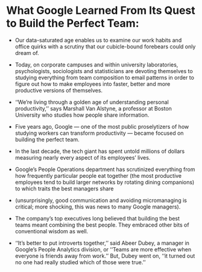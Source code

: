 # What Google Learned From Its Quest to Build the Perfect Team:

- Our data-saturated age enables us to examine our work habits and office quirks with a scrutiny that our cubicle-bound forebears could only dream of.

- Today, on corporate campuses and within university laboratories, psychologists, sociologists and statisticians are devoting themselves to studying everything from team composition to email patterns in order to figure out how to make employees into faster, better and more productive versions of themselves. 

- ‘‘We’re living through a golden age of understanding personal productivity,’’ says Marshall Van Alstyne, a professor at Boston University who studies how people share information.

- Five years ago, Google — one of the most public proselytizers of how studying workers can transform productivity — became focused on building the perfect team. 

- In the last decade, the tech giant has spent untold millions of dollars measuring nearly every aspect of its employees’ lives. 

- Google’s People Operations department has scrutinized everything from how frequently particular people eat together (the most productive employees tend to build larger networks by rotating dining companions) to which traits the best managers share 

- (unsurprisingly, good communication and avoiding micromanaging is critical; more shocking, this was news to many Google managers).

- The company’s top executives long believed that building the best teams meant combining the best people. They embraced other bits of conventional wisdom as well.

- ‘‘It’s better to put introverts together,’’ said Abeer Dubey, a manager in Google’s People Analytics division, or ‘‘Teams are more effective when everyone is friends away from work.’’ But, Dubey went on, ‘‘it turned out no one had really studied which of those were true.’’



